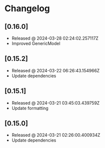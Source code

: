 # Changelog

## [0.16.0]

- Released @ 2024-03-28 02:24:02.257117Z
- Improved GenericModel

## [0.15.2]

- Released @ 2024-03-22 06:26:43.154966Z
- Update dependencies

## [0.15.1]

- Released @ 2024-03-21 03:45:03.439759Z
- Update formatting

## [0.15.0]

- Released @ 2024-03-21 02:26:00.400934Z
- Update dependencies
